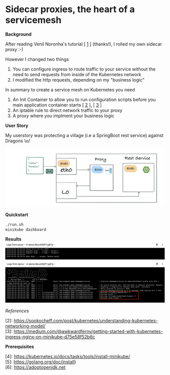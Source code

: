 # Sidecar proxies, the heart of a servicemesh



__Background__

After reading Venil Noronha's tutorial [ [1](https://venilnoronha.io/hand-crafting-a-sidecar-proxy-and-demystifying-istio ) ] (thanks!), I rolled my own sidecar proxy :-)

However I changed two things
1. You can configure ingress to route traffic to your service without the need to send requests from inside of the Kubernetes network
2. I modified the http requests, depending on my "business logic"

In summary to create a service mesh on Kubernetes you need
1.  An Init Container to allow you to run configuration scripts before you main application container starts  [ [2](https://sookocheff.com/post/kubernetes/understanding-kubernetes-networking-model/ ) ], [ [3](https://medium.com/@awkwardferny/getting-started-with-kubernetes-ingress-nginx-on-minikube-d75e58f52b6c ) ]
2.  An iptable rule to direct network traffic to your proxy
3.  A proxy where you implment your business logic

__User Story__

My userstory was protecting a village (i.e a SpringBoot rest service) against Dragons \o/


![Alt Text](./http-proxy.gif)

__Quickstart__
```
./run.sh
minikube dashboard
```
__Results__
![Usecase Context Diagram](./kubernetes-golang-log.png)
![Usecase Context Diagram](./kubernetes-springboot-log.png)



_References_

[1]: https://venilnoronha.io/hand-crafting-a-sidecar-proxy-and-demystifying-istio 
[2]: https://sookocheff.com/post/kubernetes/understanding-kubernetes-networking-model/ <br/>
[3]: https://medium.com/@awkwardferny/getting-started-with-kubernetes-ingress-nginx-on-minikube-d75e58f52b6c <br/>


__Prerequisites__

[4]: https://kubernetes.io/docs/tasks/tools/install-minikube/ <br/>
[5]: https://golang.org/doc/install) <br/>
[6]: https://adoptopenjdk.net


